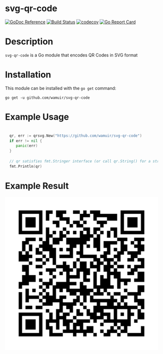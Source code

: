 svg-qr-code
=====

[![GoDoc Reference](https://godoc.org/github.com/wamuir/svg-qr-code?status.svg)](http://godoc.org/github.com/wamuir/svg-qr-code)
[![Build Status](https://travis-ci.org/wamuir/svg-qr-code.svg?branch=main)](https://travis-ci.org/wamuir/svg-qr-code)
[![codecov](https://codecov.io/gh/wamuir/svg-qr-code/branch/main/graph/badge.svg)](https://codecov.io/gh/wamuir/svg-qr-code)
[![Go Report Card](https://goreportcard.com/badge/github.com/wamuir/svg-qr-code)](https://goreportcard.com/report/github.com/wamuir/svg-qr-code)

# Description

`svg-qr-code` is a Go module that encodes QR Codes in SVG format

# Installation

This module can be installed with the `go get` command:

    go get -u github.com/wamuir/svg-qr-code


# Example Usage

```go

  qr, err := qrsvg.New("https://github.com/wamuir/svg-qr-code")
  if err != nil {
     panic(err)
  }

  // qr satisfies fmt.Stringer interface (or call qr.String() for a string)
  fmt.Println(qr)
```

# Example Result

![Quick Response (QR) Code](https://github.com/wamuir/svg-qr-code/raw/main/example.svg)

